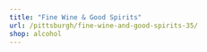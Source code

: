 ```yaml
---
title: "Fine Wine & Good Spirits"
url: /pittsburgh/fine-wine-and-good-spirits-35/
shop: alcohol
---
```

